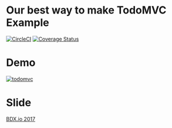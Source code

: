 # Our best way to make TodoMVC Example
[![CircleCI](https://circleci.com/gh/Trampss/todomvc.svg?style=svg)](https://circleci.com/gh/Alakarte/todomvc) [![Coverage Status](https://coveralls.io/repos/github/Trampss/todomvc/badge.svg?branch=master)](https://coveralls.io/github/Alakarte/todomvc?branch=master)

# Demo
[![todomvc](https://image.noelshack.com/fichiers/2017/44/7/1509875726-todo.png)](https://alakarteio.github.io/todomvc/)

# Slide
[BDX.io 2017](https://docs.google.com/presentation/d/1BxHXq8Yd6iOln8QGsTizCigwlQOn1LrZr27Tqjd2Abg/edit?usp=sharing)
